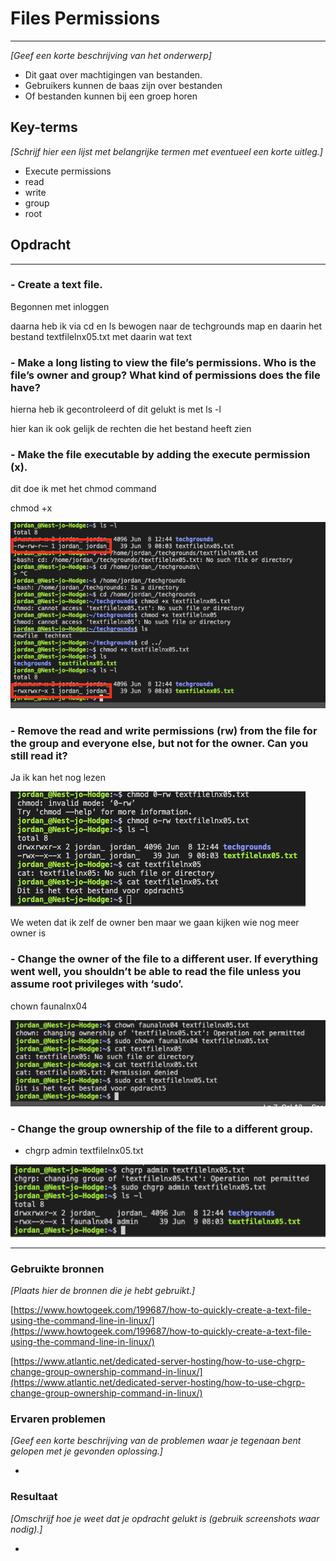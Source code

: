 
# Files Permissions

---

*[Geef een korte beschrijving van het onderwerp]*

- Dit gaat over machtigingen van bestanden.
- Gebruikers kunnen de baas zijn over bestanden
- Of bestanden kunnen bij een groep horen

## Key-terms

*[Schrijf hier een lijst met belangrijke termen met eventueel een korte uitleg.]*

- Execute permissions
- read
- write
- group
- root

## Opdracht

---

### - Create a text file.

Begonnen met inloggen

daarna heb ik via cd en ls bewogen naar de techgrounds map en daarin het bestand textfilelnx05.txt met daarin wat text

### - Make a long listing to view the file’s permissions. Who is the file’s owner and group? What kind of permissions does the file have?

hierna heb ik gecontroleerd of dit gelukt is met ls -l

hier kan ik ook gelijk de rechten die het bestand heeft zien

### - Make the file executable by adding the execute permission (x).

dit doe ik met het chmod command

chmod +x

![Screenshot 2023-06-09 at 10.15.22.png](/00_includes/Screenshot_2023-06-09_at_10.15.22.png)

### - Remove the read and write permissions (rw) from the file for the group and everyone else, but not for the owner. Can you still read it?

Ja ik kan het nog lezen

![Screenshot 2023-06-09 at 10.43.41.png](/00_includes/Screenshot_2023-06-09_at_10.43.41.png)

We weten dat ik zelf de owner ben maar we gaan kijken wie nog meer owner is 

### - Change the owner of the file to a different user. If everything went well, you shouldn’t be able to read the file unless you assume root privileges with ‘sudo’.

chown faunalnx04

![Screenshot 2023-06-09 at 10.47.35.png](/00_includes/Screenshot_2023-06-09_at_10.47.35.png)

### - Change the group ownership of the file to a different group.
- chgrp admin textfilelnx05.txt

![Screenshot 2023-06-09 at 10.51.51.png](/00_includes/Screenshot_2023-06-09_at_10.51.51.png)
    

---

### Gebruikte bronnen

*[Plaats hier de bronnen die je hebt gebruikt.]*

[https://www.howtogeek.com/199687/how-to-quickly-create-a-text-file-using-the-command-line-in-linux/](https://www.howtogeek.com/199687/how-to-quickly-create-a-text-file-using-the-command-line-in-linux/)

[https://www.atlantic.net/dedicated-server-hosting/how-to-use-chgrp-change-group-ownership-command-in-linux/](https://www.atlantic.net/dedicated-server-hosting/how-to-use-chgrp-change-group-ownership-command-in-linux/)

### Ervaren problemen

*[Geef een korte beschrijving van de problemen waar je tegenaan bent gelopen met je gevonden oplossing.]*

- 

### Resultaat

*[Omschrijf hoe je weet dat je opdracht gelukt is (gebruik screenshots waar nodig).]*

-